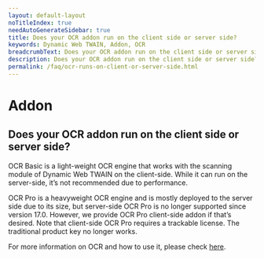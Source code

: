 ```yaml
---
layout: default-layout
noTitleIndex: true
needAutoGenerateSidebar: true
title: Does your OCR addon run on the client side or server side?
keywords: Dynamic Web TWAIN, Addon, OCR
breadcrumbText: Does your OCR addon run on the client side or server side?
description: Does your OCR addon run on the client side or server side?
permalink: /faq/ocr-runs-on-client-or-server-side.html
---
```


# Addon

## Does your OCR addon run on the client side or server side?

OCR Basic is a light-weight OCR engine that works with the scanning module of Dynamic Web TWAIN on the client-side. While it can run on the server-side, it’s not recommended due to performance.

OCR Pro is a heavyweight OCR engine and is mostly deployed to the server side due to its size, but server-side OCR Pro is no longer supported since version 17.0. However, we provide OCR Pro client-side addon if that’s desired. Note that client-side OCR Pro requires a trackable license. The traditional product key no longer works.

For more information on OCR and how to use it, please check <a href="https://www.dynamsoft.com/web-twain/docs/indepth/features/OCR.html?ver=latest" target="_blank">here</a>.
